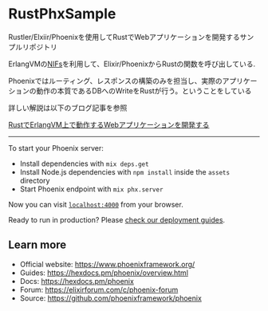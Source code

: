 # RustPhxSample
Rustler/Elxiir/Phoenixを使用してRustでWebアプリケーションを開発するサンプルリポジトリ

ErlangVMの[NIFs](http://erlang.org/doc/tutorial/nif.html)を利用して、Elixir/PhoenixからRustの関数を呼び出している.

Phoenixではルーティング、レスポンスの構築のみを担当し、実際のアプリケーションの動作の本質であるDBへのWriteをRustが行う。ということをしている

詳しい解説は以下のブログ記事を参照

[RustでErlangVM上で動作するWebアプリケーションを開発する](https://sanposhiho.com/posts/rust-to-elixir-phx/)

---

To start your Phoenix server:

  * Install dependencies with `mix deps.get`
  * Install Node.js dependencies with `npm install` inside the `assets` directory
  * Start Phoenix endpoint with `mix phx.server`

Now you can visit [`localhost:4000`](http://localhost:4000) from your browser.

Ready to run in production? Please [check our deployment guides](https://hexdocs.pm/phoenix/deployment.html).

## Learn more

  * Official website: https://www.phoenixframework.org/
  * Guides: https://hexdocs.pm/phoenix/overview.html
  * Docs: https://hexdocs.pm/phoenix
  * Forum: https://elixirforum.com/c/phoenix-forum
  * Source: https://github.com/phoenixframework/phoenix
